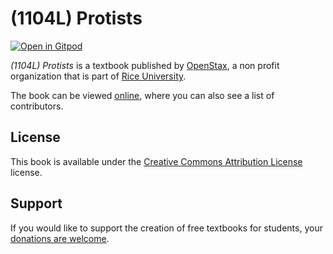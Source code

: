 # (1104L) Protists

[![Open in Gitpod](https://gitpod.io/button/open-in-gitpod.svg)](https://gitpod.io/from-referrer/)

_(1104L) Protists_ is a textbook published by [OpenStax](https://openstax.org/), a non profit organization that is part of [Rice University](https://www.rice.edu/).

The book can be viewed [online](https://github.com/cnx-user-books/cnxbook-1104l-protists/releases/latest), where you can also see a list of contributors.

## License
This book is available under the [Creative Commons Attribution License](./LICENSE) license.

## Support
If you would like to support the creation of free textbooks for students, your [donations are welcome](https://riceconnect.rice.edu/donation/support-openstax-banner).
